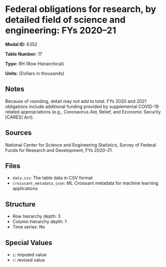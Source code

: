 # Federal obligations for research, by detailed field of science and engineering: FYs 2020&#8211;21

**Modal ID:** 6352

**Table Number:** 17

**Type:** RH (Row Hierarchical)

**Units:** (Dollars in thousands)

## Notes

Because of rounding, detail may not add to total. FYs 2020 and 2021 obligations include additional funding provided by supplemental COVID-19 related appropriations (e.g., Coronavirus Aid, Relief, and Economic Security [CARES] Act).

## Sources

National Center for Science and Engineering Statistics, Survey of Federal Funds for Research and Development, FYs 2020–21.

## Files

- `data.csv`: The table data in CSV format
- `croissant_metadata.json`: ML Croissant metadata for machine learning applications

## Structure

- Row hierarchy depth: 3
- Column hierarchy depth: 1
- Time series: No

## Special Values

- `i`: imputed value
- `r`: revised value
